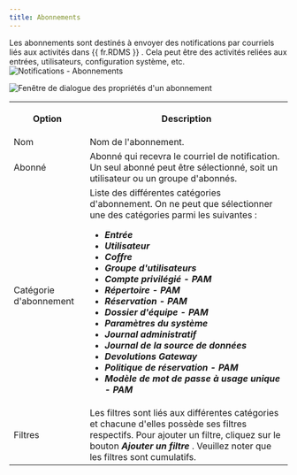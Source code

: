 ```yaml
---
title: Abonnements
---
```

Les abonnements sont destinés à envoyer des notifications par courriels liés aux activités dans {{ fr.RDMS }} . Cela peut être des activités reliées aux entrées, utilisateurs, configuration système, etc.  
![Notifications - Abonnements](/img/fr/server/ServerOp8076.png)  

![Fenêtre de dialogue des propriétés d'un abonnement](/img/fr/server/ServerOp8149.png)  

<table>
	<tr>
		<th>

Option 
		</th>
		<th>
Description 
		</th>
	</tr>
	<tr>
		<td>
Nom 
		</td>
		<td>
Nom de l'abonnement. 
		</td>
	</tr>
	<tr>
		<td>
Abonné 
		</td>
		<td>
Abonné qui recevra le courriel de notification. Un seul abonné peut être sélectionné, soit un utilisateur ou un groupe d'abonnés. 
		</td>
	</tr>
	<tr>
		<td>
Catégorie d'abonnement 
		</td>
		<td>
Liste des différentes catégories d'abonnement. On ne peut que sélectionner une des catégories parmi les suivantes :  

* ***Entrée*** 
* ***Utilisateur*** 
* ***Coffre*** 
* ***Groupe d'utilisateurs*** 
* ***Compte privilégié - PAM*** 
* ***Répertoire - PAM*** 
* ***Réservation - PAM*** 
* ***Dossier d'équipe - PAM*** 
* ***Paramètres du système*** 
* ***Journal administratif*** 
* ***Journal de la source de données*** 
* ***Devolutions Gateway*** 
* ***Politique de réservation - PAM*** 
* ***Modèle de mot de passe à usage unique - PAM*** 
		</td>
	</tr>
	<tr>
		<td>
Filtres 
		</td>
		<td>
Les filtres sont liés aux différentes catégories et chacune d'elles possède ses filtres respectifs. Pour ajouter un filtre, cliquez sur le bouton ***Ajouter un filtre*** . Veuillez noter que les filtres sont cumulatifs. 
		</td>
	</tr>
</table>


